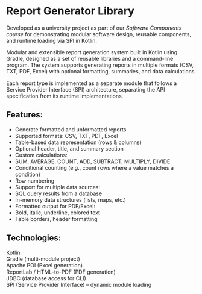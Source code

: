 # Report Generator Library

Developed as a university project as part of our _Software Components course_ for demonstrating modular software design, reusable components, and runtime loading via SPI in Kotlin.

Modular and extensible report generation system built in Kotlin using Gradle, designed as a set of reusable libraries and a command-line program.
The system supports generating reports in multiple formats (CSV, TXT, PDF, Excel) with optional formatting, summaries, and data calculations.

Each report type is implemented as a separate module that follows a Service Provider Interface (SPI) architecture, separating the API specification from its runtime implementations.

## Features:
- Generate formatted and unformatted reports <br>
- Supported formats: CSV, TXT, PDF, Excel <br>
- Table-based data representation (rows & columns) <br>
- Optional header, title, and summary section <br>
- Custom calculations: <br>
- SUM, AVERAGE, COUNT, ADD, SUBTRACT, MULTIPLY, DIVIDE <br>
- Conditional counting (e.g., count rows where a value matches a condition) <br>
- Row numbering <br>
- Support for multiple data sources: <br>
- SQL query results from a database <br>
- In-memory data structures (lists, maps, etc.) <br>
- Formatted output for PDF/Excel: 
- Bold, italic, underline, colored text <br>
- Table borders, header formatting <br>


## Technologies:
Kotlin <br>
Gradle (multi-module project) <br>
Apache POI (Excel generation) <br>
ReportLab / HTML-to-PDF (PDF generation) <br>
JDBC (database access for CLI) <br>
SPI (Service Provider Interface) – dynamic module loading
